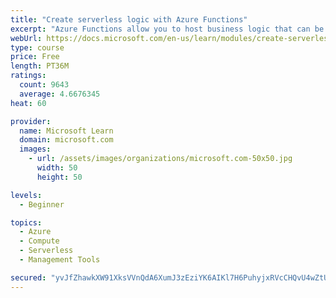 ```yaml
---
title: "Create serverless logic with Azure Functions"
excerpt: "Azure Functions allow you to host business logic that can be executed without managing or provisioning server infrastructure"
webUrl: https://docs.microsoft.com/en-us/learn/modules/create-serverless-logic-with-azure-functions/
type: course
price: Free
length: PT36M
ratings:
  count: 9643
  average: 4.6676345
heat: 60

provider:
  name: Microsoft Learn
  domain: microsoft.com
  images:
    - url: /assets/images/organizations/microsoft.com-50x50.jpg
      width: 50
      height: 50

levels:
  - Beginner

topics:
  - Azure
  - Compute
  - Serverless
  - Management Tools

secured: "yvJfZhawkXW91XksVVnQdA6XumJ3zEziYK6AIKl7H6PuhyjxRVcCHQvU4wZtUMt+eDA0KTnY6NmQRR86EOh7G2UI9SZEs7zlINSr6/72Ejqh5izXNRq198KahF6d502omKvvfaJo2fBHJyMYa859ecNTgPYnh+WUbQPH6nj/KIQ6rrwrYYm8vYKoBW2lIa6TmZSgTWNoJ2kdW79J/MtwA3MBIbfLHYsl5XE4ZgDGbniNSXtvMLnY9lOjzSRgZXM8YBLmVqKXoVQ5q4sJ6WaWYJy5sHUdH5NOIe3UIjjA7hp4GrE9wZ/5YAJRlkS5NQ2+AwpapRDDsCaro59bcy4ITWItaD8Mj982bnPqkgtH5Y2atCeiFPOciN9iRrvYQWQOMwlFDs01MtVK6m6bknxP3LcjX1kqZiTtag4CbBrDIvM=;Gjz/stFmnsJJKSi1DsTmBQ=="
---
```


